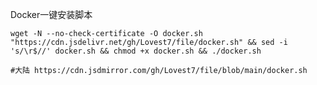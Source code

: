Docker一键安装脚本
<br>
```shell
wget -N --no-check-certificate -O docker.sh "https://cdn.jsdelivr.net/gh/Lovest7/file/docker.sh" && sed -i 's/\r$//' docker.sh && chmod +x docker.sh && ./docker.sh
```
```shell
#大陆 https://cdn.jsdmirror.com/gh/Lovest7/file/blob/main/docker.sh
```
